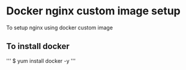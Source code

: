 # Docker nginx custom image setup
To setup nginx using docker custom image
## To install docker
'''
$ yum install docker -y
'''
